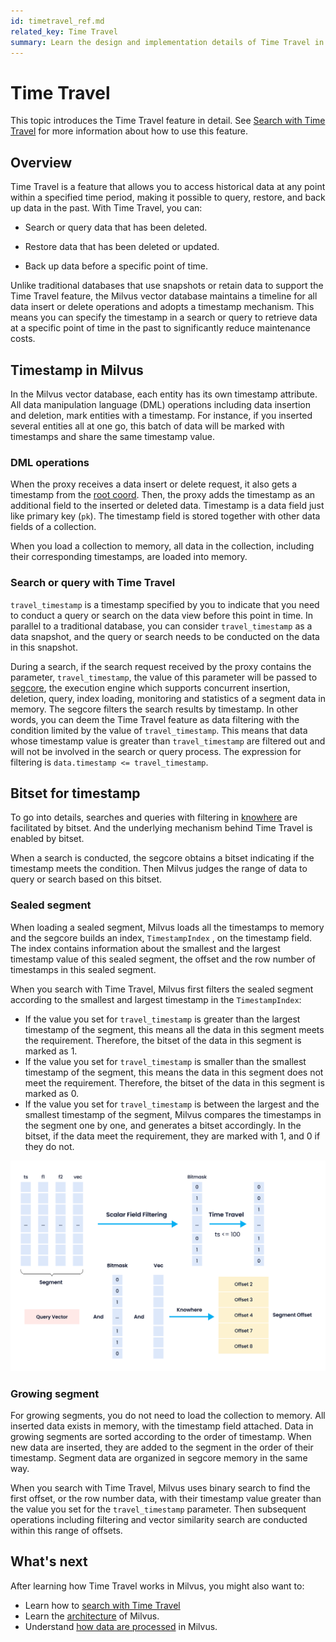 ```yaml
---
id: timetravel_ref.md
related_key: Time Travel
summary: Learn the design and implementation details of Time Travel in Milvus.
---
```


# Time Travel

This topic introduces the Time Travel feature in detail. See [Search with Time Travel](timetravel.md) for more information about how to use this feature.

## Overview

Time Travel is a feature that allows you to access historical data at any point within a specified time period, making it possible to query, restore, and back up data in the past.  With Time Travel, you can:

- Search or query data that has been deleted.

- Restore data that has been deleted or updated.

- Back up data before a specific point of time.

Unlike traditional databases that use snapshots or retain data to support the Time Travel feature, the Milvus vector database maintains a timeline for all data insert or delete operations and adopts a timestamp mechanism. This means you can specify the timestamp in a search or query to retrieve data at a specific point of time in the past to significantly reduce maintenance costs.

## Timestamp in Milvus

In the Milvus vector database, each entity has its own timestamp attribute. All data manipulation language (DML) operations including data insertion and deletion, mark entities with a timestamp. For instance, if you inserted several entities all at one go, this batch of data will be marked with timestamps and share the same timestamp value. 

### DML operations

When the proxy receives a data insert or delete request, it also gets a timestamp from the [root coord](https://milvus.io/docs/v2.1.x/four_layers.md#Root-coordinator-root-coord). Then, the proxy adds the timestamp as an additional field to the inserted or deleted data. Timestamp is a data field just like primary key (`pk`). The timestamp field is stored together with other data fields of a collection.

When you load a collection to memory, all data in the collection, including their corresponding timestamps, are loaded into memory.

### Search or query with Time Travel

`travel_timestamp` is a timestamp specified by you to indicate that you need to conduct a query or search on the data view before this point in time. In parallel to a traditional database, you can consider `travel_timestamp` as a data snapshot, and the query or search needs to be conducted on the data in this snapshot. 

During a search, if the search request received by the proxy contains the parameter, `travel_timestamp`, the value of this parameter will be passed to [segcore](https://github.com/milvus-io/milvus/tree/master/docs/design_docs/segcore), the execution engine which supports concurrent insertion, deletion, query, index loading, monitoring and statistics of a segment data in memory. The segcore filters the search results by timestamp. In other words, you can deem the Time Travel feature as data filtering with the condition limited by the value of `travel_timestamp`. This means that data whose timestamp value is greater than `travel_timestamp` are filtered out and will not be involved in the search or query process. The expression for filtering is `data.timestamp <= travel_timestamp`.

## Bitset for timestamp

To go into details, searches and queries with filtering in [knowhere](https://github.com/milvus-io/milvus/blob/master/docs/design_docs/knowhere_design.md) are facilitated by bitset. And the underlying mechanism behind Time Travel is enabled by bitset.

When a search is conducted, the segcore obtains a bitset indicating if the timestamp meets the condition. Then Milvus judges the range of data to query or search based on this bitset.

### Sealed segment

When loading a sealed segment, Milvus loads all the timestamps to memory and the segcore builds an index, `TimestampIndex` , on the timestamp field. The index contains information about the smallest and the largest timestamp value of this sealed segment, the offset and the row number of timestamps in this sealed segment.

When you search with Time Travel, Milvus first filters the sealed segment according to the smallest and largest timestamp in the `TimestampIndex`:

- If the value you set for `travel_timestamp` is greater than the largest timestamp of the segment, this means all the data in this segment meets the requirement. Therefore, the bitset of the data in this segment is marked as 1. 
- If the value you set for `travel_timestamp` is smaller than the smallest timestamp of the segment, this means the data in this segment does not meet the requirement. Therefore, the bitset of the data in this segment is marked as 0.
- If the value you set for `travel_timestamp` is between the largest and the smallest timestamp of the segment, Milvus compares the timestamps in the segment one by one, and generates a bitset accordingly. In the bitset, if the data meet the requirement, they are marked with 1, and 0 if they do not. 

![Time_travel](../../../assets/time_travel.png "Time Travel illustration.")

### Growing segment

For growing segments, you do not need to load the collection to memory. All inserted data exists in memory, with the timestamp field attached. Data in growing segments are sorted according to the order of timestamp. When new data are inserted, they are added to the segment in the order of their timestamp. Segment data are organized in segcore memory in the same way. 

When you search with Time Travel, Milvus uses binary search to find the first offset, or the row number data, with their timestamp value greater than the value you set for the `travel_timestamp` parameter. Then subsequent operations including filtering and vector similarity search are conducted within this range of offsets.

## What's next
After learning how Time Travel works in Milvus, you might also want to:

- Learn how to [search with Time Travel](timetravel.md)
- Learn the [architecture](architecture_overview.md) of Milvus.
- Understand [how data are processed](data_processing.md) in Milvus.






